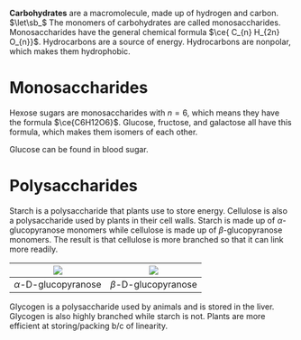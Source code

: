 **Carbohydrates** are a macromolecule, made up of hydrogen and carbon. $\let\sb_$ The monomers of carbohydrates are called monosaccharides. Monosaccharides have the general chemical formula $\ce{ C_{n} H_{2n} O_{n}}$. Hydrocarbons are a source of energy. Hydrocarbons are nonpolar, which makes them hydrophobic.

# Monosaccharides

Hexose sugars are monosaccharides with $n=6$, which means they have the formula $\ce{C6H12O6}$. Glucose, fructose, and galactose all have this formula, which makes them isomers of each other. 

Glucose can be found in blood sugar.


# Polysaccharides

Starch is a polysaccharide that plants use to store energy. Cellulose is also a polysaccharide used by plants in their cell walls. Starch is made up of $\alpha$-glucopyranose monomers while cellulose is made up of $\beta$-glucopyranose monomers. The result is that cellulose is more branched so that it can link more readily.

<center>

| ![](https://upload.wikimedia.org/wikipedia/commons/c/c6/Alpha-D-Glucopyranose.svg) | ![](https://upload.wikimedia.org/wikipedia/commons/8/82/Beta-D-Glucopyranose.svg) |
|:--:|:-------:|
| $\alpha$-D-glucopyranose | $\beta$-D-glucopyranose |

</center>

Glycogen is a polysaccharide used by animals and is stored in the liver. Glycogen is also highly branched while starch is not. Plants are more efficient at storing/packing b/c of linearity.